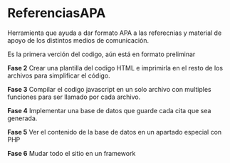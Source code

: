 ReferenciasAPA
==============

Herramienta que ayuda a dar formato APA a las referecnias y material de apoyo de los distintos medios de comunicación.

Es la primera verción del codigo, aún está en formato preliminar

**Fase 2**
Crear una plantilla del codigo HTML e imprimirla en el resto de los archivos para simplificar el código.

**Fase 3**
Compilar el codigo javascript en un solo archivo con multiples funciones para ser llamado por cada archivo.

**Fase 4**
Implementar una base de datos que guarde cada cita que sea generada.

**Fase 5**
Ver el contenido de la base de datos en un apartado especial con PHP

**Fase 6**
Mudar todo el sitio en un framework




